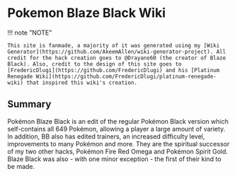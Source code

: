 # Pokemon Blaze Black Wiki

!!! note "NOTE"

    This site is fanmade, a majority of it was generated using my [Wiki Generator](https://github.com/AkeemAllen/wiki-generator-project). All credit for the hack creation goes to @Drayano60 (the creator of Blaze Black). Also, credit to the design of this site goes to [FredericDlugi](https://github.com/FredericDlugi) and his [Platinum Renegade Wiki](https://github.com/FredericDlugi/platinum-renegade-wiki) that inspired this wiki's creation.

## Summary
Pokémon Blaze Black is an edit of the regular Pokémon Black version which self-contains all 649 Pokémon, allowing a player a large amount of variety. In addition, BB also has edited trainers, an increased difficulty level, improvements to many Pokémon and more. They are the spiritual successor of my two other hacks, Pokémon Fire Red Omega and Pokémon Spirit Gold. Blaze Black was also - with one minor exception - the first of their kind to be made.
